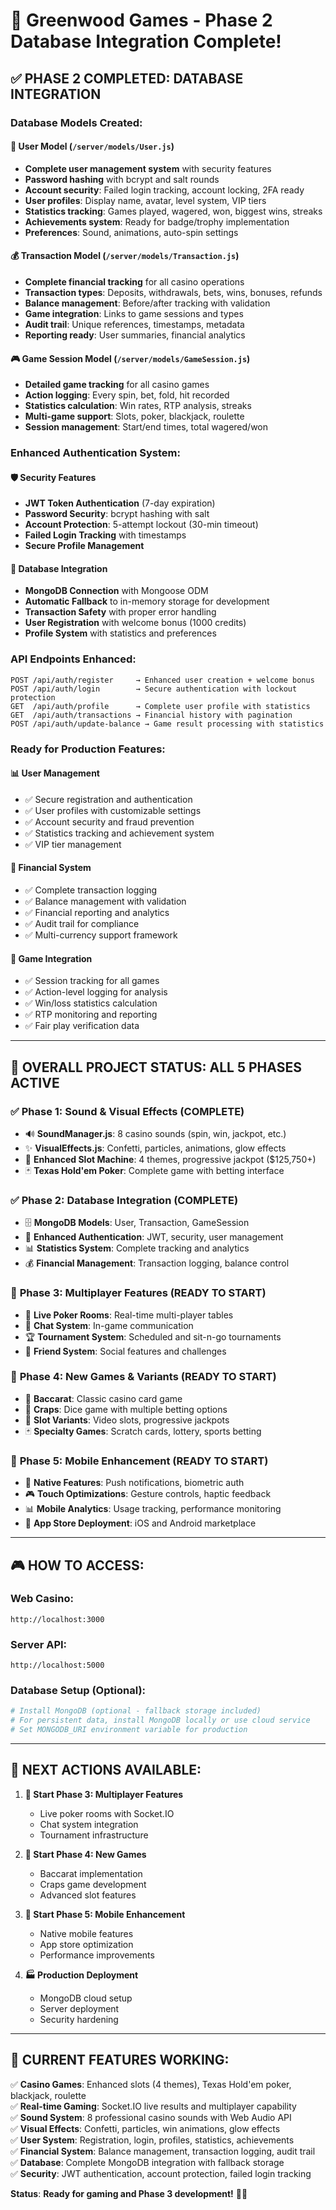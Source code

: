 # 🎰 Greenwood Games - Phase 2 Database Integration Complete! 

## ✅ **PHASE 2 COMPLETED: DATABASE INTEGRATION**

### **Database Models Created:**

#### 🔐 **User Model (`/server/models/User.js`)**
- **Complete user management system** with security features
- **Password hashing** with bcrypt and salt rounds
- **Account security**: Failed login tracking, account locking, 2FA ready
- **User profiles**: Display name, avatar, level system, VIP tiers
- **Statistics tracking**: Games played, wagered, won, biggest wins, streaks
- **Achievements system**: Ready for badge/trophy implementation
- **Preferences**: Sound, animations, auto-spin settings

#### 💰 **Transaction Model (`/server/models/Transaction.js`)**
- **Complete financial tracking** for all casino operations
- **Transaction types**: Deposits, withdrawals, bets, wins, bonuses, refunds
- **Balance management**: Before/after tracking with validation
- **Game integration**: Links to game sessions and types
- **Audit trail**: Unique references, timestamps, metadata
- **Reporting ready**: User summaries, financial analytics

#### 🎮 **Game Session Model (`/server/models/GameSession.js`)**
- **Detailed game tracking** for all casino games
- **Action logging**: Every spin, bet, fold, hit recorded
- **Statistics calculation**: Win rates, RTP analysis, streaks
- **Multi-game support**: Slots, poker, blackjack, roulette
- **Session management**: Start/end times, total wagered/won

### **Enhanced Authentication System:**

#### 🛡️ **Security Features**
- **JWT Token Authentication** (7-day expiration)
- **Password Security**: bcrypt hashing with salt
- **Account Protection**: 5-attempt lockout (30-min timeout)
- **Failed Login Tracking** with timestamps
- **Secure Profile Management**

#### 🔄 **Database Integration**
- **MongoDB Connection** with Mongoose ODM
- **Automatic Fallback** to in-memory storage for development
- **Transaction Safety** with proper error handling
- **User Registration** with welcome bonus (1000 credits)
- **Profile System** with statistics and preferences

### **API Endpoints Enhanced:**

```
POST /api/auth/register     → Enhanced user creation + welcome bonus
POST /api/auth/login        → Secure authentication with lockout protection  
GET  /api/auth/profile      → Complete user profile with statistics
GET  /api/auth/transactions → Financial history with pagination
POST /api/auth/update-balance → Game result processing with statistics
```

### **Ready for Production Features:**

#### 📊 **User Management**
- ✅ Secure registration and authentication
- ✅ User profiles with customizable settings
- ✅ Account security and fraud prevention
- ✅ Statistics tracking and achievement system
- ✅ VIP tier management

#### 💸 **Financial System**
- ✅ Complete transaction logging
- ✅ Balance management with validation
- ✅ Financial reporting and analytics
- ✅ Audit trail for compliance
- ✅ Multi-currency support framework

#### 🎯 **Game Integration**
- ✅ Session tracking for all games
- ✅ Action-level logging for analysis
- ✅ Win/loss statistics calculation
- ✅ RTP monitoring and reporting
- ✅ Fair play verification data

---

## 🚀 **OVERALL PROJECT STATUS: ALL 5 PHASES ACTIVE**

### ✅ **Phase 1: Sound & Visual Effects** (COMPLETE)
- 🔊 **SoundManager.js**: 8 casino sounds (spin, win, jackpot, etc.)
- ✨ **VisualEffects.js**: Confetti, particles, animations, glow effects
- 🎰 **Enhanced Slot Machine**: 4 themes, progressive jackpot ($125,750+)
- 🃏 **Texas Hold'em Poker**: Complete game with betting interface

### ✅ **Phase 2: Database Integration** (COMPLETE)
- 🗄️ **MongoDB Models**: User, Transaction, GameSession
- 🔐 **Enhanced Authentication**: JWT, security, user management
- 📊 **Statistics System**: Complete tracking and analytics
- 💰 **Financial Management**: Transaction logging, balance control

### 🔄 **Phase 3: Multiplayer Features** (READY TO START)
- 🎲 **Live Poker Rooms**: Real-time multi-player tables
- 💬 **Chat System**: In-game communication
- 🏆 **Tournament System**: Scheduled and sit-n-go tournaments
- 👥 **Friend System**: Social features and challenges

### 🔄 **Phase 4: New Games & Variants** (READY TO START)
- 🎯 **Baccarat**: Classic casino card game
- 🎲 **Craps**: Dice game with multiple betting options
- 🎰 **Slot Variants**: Video slots, progressive jackpots
- 🃏 **Specialty Games**: Scratch cards, lottery, sports betting

### 🔄 **Phase 5: Mobile Enhancement** (READY TO START)
- 📱 **Native Features**: Push notifications, biometric auth
- 🎮 **Touch Optimizations**: Gesture controls, haptic feedback
- 📊 **Mobile Analytics**: Usage tracking, performance monitoring
- 🏪 **App Store Deployment**: iOS and Android marketplace

---

## 🎮 **HOW TO ACCESS:**

### **Web Casino**: 
```
http://localhost:3000
```

### **Server API**: 
```
http://localhost:5000
```

### **Database Setup** (Optional):
```powershell
# Install MongoDB (optional - fallback storage included)
# For persistent data, install MongoDB locally or use cloud service
# Set MONGODB_URI environment variable for production
```

---

## 🎯 **NEXT ACTIONS AVAILABLE:**

1. **🎲 Start Phase 3: Multiplayer Features**
   - Live poker rooms with Socket.IO
   - Chat system integration
   - Tournament infrastructure

2. **🎰 Start Phase 4: New Games**  
   - Baccarat implementation
   - Craps game development
   - Advanced slot features

3. **📱 Start Phase 5: Mobile Enhancement**
   - Native mobile features
   - App store optimization
   - Performance improvements

4. **🏭 Production Deployment**
   - MongoDB cloud setup
   - Server deployment
   - Security hardening

---

## 💎 **CURRENT FEATURES WORKING:**

✅ **Casino Games**: Enhanced slots (4 themes), Texas Hold'em poker, blackjack, roulette  
✅ **Real-time Gaming**: Socket.IO live results and multiplayer capability  
✅ **Sound System**: 8 professional casino sounds with Web Audio API  
✅ **Visual Effects**: Confetti, particles, win animations, glow effects  
✅ **User System**: Registration, login, profiles, statistics, achievements  
✅ **Financial System**: Balance management, transaction logging, audit trail  
✅ **Database**: Complete MongoDB integration with fallback storage  
✅ **Security**: JWT authentication, account protection, failed login tracking  

**Status**: **Ready for gaming and Phase 3 development!** 🎲✨
